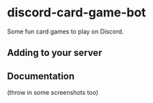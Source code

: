 # discord-card-game-bot
Some fun card games to play on Discord.

## Adding to your server

## Documentation
(throw in some screenshots too)
